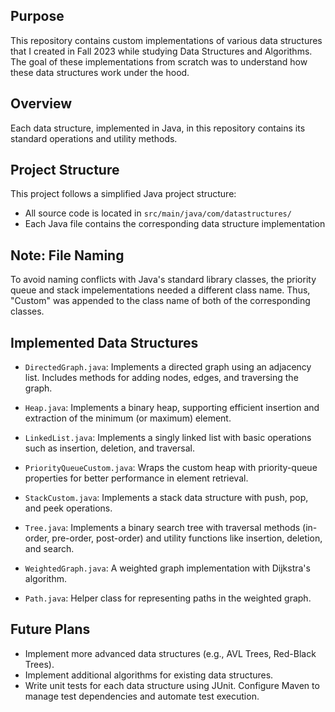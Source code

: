 ## Purpose
This repository contains custom implementations of various data structures that I created in Fall 2023 while studying Data Structures and Algorithms. The goal of 
these implementations from scratch was to understand how these data structures work under the hood.

## Overview

Each data structure, implemented in Java, in this repository contains its standard operations and utility methods. 

## Project Structure
This project follows a simplified Java project structure:
- All source code is located in `src/main/java/com/datastructures/`
- Each Java file contains the corresponding data structure implementation

## Note: File Naming
To avoid naming conflicts with Java's standard library classes, the priority queue and stack impelementations needed a different class name. Thus, "Custom" was appended
to the class name of both of the corresponding classes.

## Implemented Data Structures

- `DirectedGraph.java`: Implements a directed graph using an adjacency list. Includes methods for adding nodes, edges, and traversing the graph.
  
- `Heap.java`: Implements a binary heap, supporting efficient insertion and extraction of the minimum (or maximum) element.
  
- `LinkedList.java`: Implements a singly linked list with basic operations such as insertion, deletion, and traversal.

- `PriorityQueueCustom.java`: Wraps the custom heap with priority-queue properties for better performance in element retrieval.
  
- `StackCustom.java`: Implements a stack data structure with push, pop, and peek operations.
  
- `Tree.java`: Implements a binary search tree with traversal methods (in-order, pre-order, post-order) and utility functions like insertion, deletion, and search.
  
- `WeightedGraph.java`: A weighted graph implementation with Dijkstra's algorithm.
  
- `Path.java`: Helper class for representing paths in the weighted graph.

## Future Plans

- Implement more advanced data structures (e.g., AVL Trees, Red-Black Trees).
- Implement additional algorithms for existing data structures.
- Write unit tests for each data structure using JUnit. Configure Maven to manage test dependencies and automate test execution.